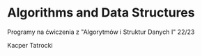 # Algorithms and Data Structures
Programy na ćwiczenia z "Algorytmów i Struktur Danych I" 22/23

Kacper Tatrocki

